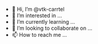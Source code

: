 - 👋 Hi, I’m @vtk-carrtel
- 👀 I’m interested in ...
- 🌱 I’m currently learning ...
- 💞️ I’m looking to collaborate on ...
- 📫 How to reach me ...

<!---
vtk-carrtel/vtk-carrtel is a ✨ special ✨ repository because its `README.md` (this file) appears on your GitHub profile.
You can click the Preview link to take a look at your changes.
--->

